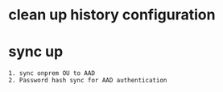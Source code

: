 # clean up history configuration

# sync up 

    1. sync onprem OU to AAD
    2. Password hash sync for AAD authentication

